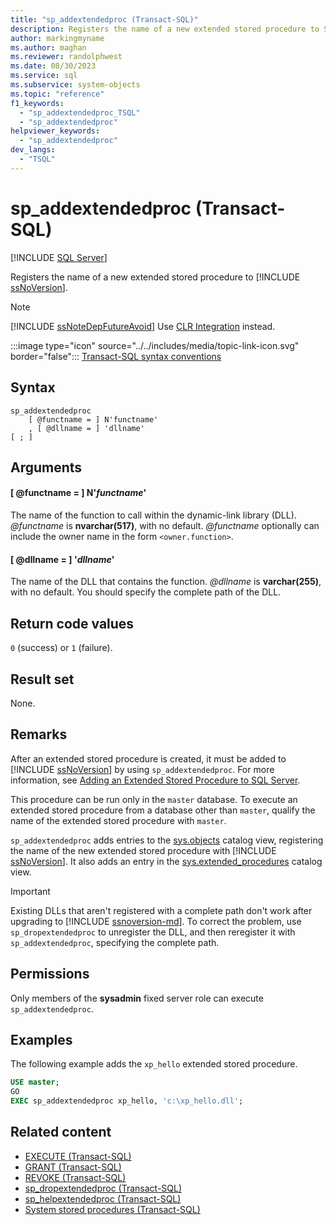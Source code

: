 ```yaml
---
title: "sp_addextendedproc (Transact-SQL)"
description: Registers the name of a new extended stored procedure to SQL Server.
author: markingmyname
ms.author: maghan
ms.reviewer: randolphwest
ms.date: 08/30/2023
ms.service: sql
ms.subservice: system-objects
ms.topic: "reference"
f1_keywords:
  - "sp_addextendedproc_TSQL"
  - "sp_addextendedproc"
helpviewer_keywords:
  - "sp_addextendedproc"
dev_langs:
  - "TSQL"
---
```

# sp_addextendedproc (Transact-SQL)

[!INCLUDE [SQL Server](../../includes/applies-to-version/sqlserver.md)]

Registers the name of a new extended stored procedure to [!INCLUDE [ssNoVersion](../../includes/ssnoversion-md.md)].

> [!NOTE]  
> [!INCLUDE [ssNoteDepFutureAvoid](../../includes/ssnotedepfutureavoid-md.md)] Use [CLR Integration](../clr-integration/common-language-runtime-integration-overview.md) instead.

:::image type="icon" source="../../includes/media/topic-link-icon.svg" border="false"::: [Transact-SQL syntax conventions](../../t-sql/language-elements/transact-sql-syntax-conventions-transact-sql.md)

## Syntax

```syntaxsql
sp_addextendedproc
    [ @functname = ] N'functname'
    , [ @dllname = ] 'dllname'
[ ; ]
```

## Arguments

#### [ @functname = ] N'*functname*'

The name of the function to call within the dynamic-link library (DLL). *@functname* is **nvarchar(517)**, with no default. *@functname* optionally can include the owner name in the form `<owner.function>`.

#### [ @dllname = ] '*dllname*'

The name of the DLL that contains the function. *@dllname* is **varchar(255)**, with no default. You should specify the complete path of the DLL.

## Return code values

`0` (success) or `1` (failure).

## Result set

None.

## Remarks

After an extended stored procedure is created, it must be added to [!INCLUDE [ssNoVersion](../../includes/ssnoversion-md.md)] by using `sp_addextendedproc`. For more information, see [Adding an Extended Stored Procedure to SQL Server](../extended-stored-procedures-programming/adding-an-extended-stored-procedure-to-sql-server.md).

This procedure can be run only in the `master` database. To execute an extended stored procedure from a database other than `master`, qualify the name of the extended stored procedure with `master`.

`sp_addextendedproc` adds entries to the [sys.objects](../system-catalog-views/sys-objects-transact-sql.md) catalog view, registering the name of the new extended stored procedure with [!INCLUDE [ssNoVersion](../../includes/ssnoversion-md.md)]. It also adds an entry in the [sys.extended_procedures](../system-catalog-views/sys-extended-procedures-transact-sql.md) catalog view.

> [!IMPORTANT]  
> Existing DLLs that aren't registered with a complete path don't work after upgrading to [!INCLUDE [ssnoversion-md](../../includes/ssnoversion-md.md)]. To correct the problem, use `sp_dropextendedproc` to unregister the DLL, and then reregister it with `sp_addextendedproc`, specifying the complete path.

## Permissions

Only members of the **sysadmin** fixed server role can execute `sp_addextendedproc`.

## Examples

The following example adds the `xp_hello` extended stored procedure.

```sql
USE master;
GO
EXEC sp_addextendedproc xp_hello, 'c:\xp_hello.dll';
```

## Related content

- [EXECUTE (Transact-SQL)](../../t-sql/language-elements/execute-transact-sql.md)
- [GRANT (Transact-SQL)](../../t-sql/statements/grant-transact-sql.md)
- [REVOKE (Transact-SQL)](../../t-sql/statements/revoke-transact-sql.md)
- [sp_dropextendedproc (Transact-SQL)](sp-dropextendedproc-transact-sql.md)
- [sp_helpextendedproc (Transact-SQL)](sp-helpextendedproc-transact-sql.md)
- [System stored procedures (Transact-SQL)](system-stored-procedures-transact-sql.md)
